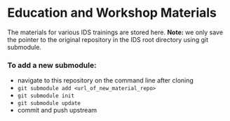 # Education and Workshop Materials

The materials for various IDS trainings are stored here. __Note:__ we only save the pointer to the original repository in the IDS root directory using git submodule.

### To add a new submodule:
- navigate to this repository on the command line after cloning
- ```git submodule add <url_of_new_material_repo>```
- ```git submodule init```
- ```git submodule update```
- commit and push upstream
